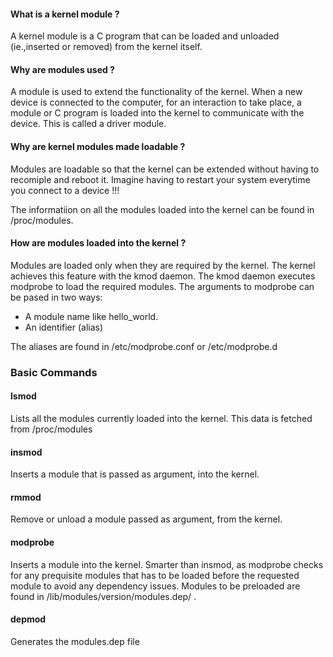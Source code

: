 #### What is a kernel module ?

A kernel module is a C program that can be loaded and unloaded (ie.,inserted or removed) from the kernel itself.

#### Why are modules used ?

A module is used to extend the functionality of the kernel. When a new device is connected to the computer, for an interaction to take place, a module or C program is loaded into the kernel to communicate with the device. This is called a driver module. 

#### Why are kernel modules made loadable ?

Modules are loadable so that the kernel can be extended without having to recomiple and reboot it. Imagine having to restart your system everytime you connect to a device !!!

The informatiion on all the modules loaded into the kernel can be found in /proc/modules.

#### How are modules loaded into the kernel ?
Modules are loaded only when they are required by the kernel. The kernel achieves this feature with the kmod daemon. The kmod daemon executes modprobe to load the required modules. The arguments to modprobe can be pased in two ways:
* A module name like hello_world.
* An identifier (alias)

The aliases are found in /etc/modprobe.conf or /etc/modprobe.d 

### Basic Commands

#### lsmod
Lists all the modules currently loaded into the kernel. This data is fetched from /proc/modules

#### insmod
Inserts a module that is passed as argument, into the kernel.

#### rmmod
Remove or unload a module passed as argument, from the kernel.


#### modprobe 
Inserts a module into the kernel. Smarter than insmod, as modprobe checks for any prequisite modules that has to be loaded before the requested module to avoid any dependency issues. Modules to be preloaded are found in /lib/modules/version/modules.dep/ .

#### depmod 
Generates the modules.dep file








